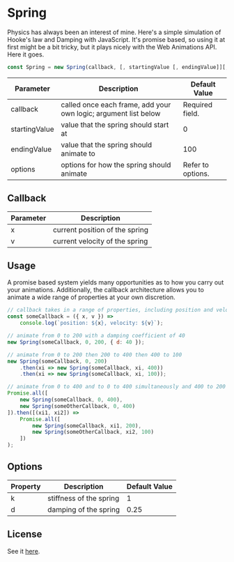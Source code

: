 # Spring

Physics has always been an interest of mine. Here's a simple simulation of Hooke's law and Damping with JavaScript. It's promise based, so using it at first might be a bit tricky, but it plays nicely with the Web Animations API. Here it goes.

```javascript
const Spring = new Spring(callback, [, startingValue [, endingValue]][,options]);
```

| Parameter      | Description                              | Default Value     |
| ------------- | ---------------------------------------- | ----------------- |
| callback      | called once each frame, add your own logic; argument list below | Required field.   |
| startingValue | value that the spring should start at    | 0                 |
| endingValue   | value that the spring should animate to  | 100               |
| options       | options for how the spring should animate | Refer to options. |

## Callback

| Parameter | Description                    |
| -------- | ------------------------------ |
| x        | current position of the spring |
| v        | current velocity of the spring |

## Usage

A promise based system yields many opportunities as to how you carry out your animations. Additionally, the callback architecture allows you to animate a wide range of properties at your own discretion.

```javascript
// callback takes in a range of properties, including position and velocity
const someCallback = ({ x, v }) =>
    console.log(`position: ${x}, velocity: ${v}`);

// animate from 0 to 200 with a damping coefficient of 40
new Spring(someCallback, 0, 200, { d: 40 });

// animate from 0 to 200 then 200 to 400 then 400 to 100
new Spring(someCallback, 0, 200)
    .then(xi => new Spring(someCallback, xi, 400))
    .then(xi => new Spring(someCallback, xi, 100));

// animate from 0 to 400 and to 0 to 400 simultaneously and 400 to 200 and 400 to 100 simultaneously
Promise.all([
    new Spring(someCallback, 0, 400),
    new Spring(someOtherCallback, 0, 400)
]).then([(xi1, xi2]) => 
    Promise.all([
        new Spring(someCallback, xi1, 200),
        new Spring(someOtherCallback, xi2, 100)
    ])
);
```

## Options

| Property | Description             | Default Value |
| -------- | ----------------------- | ------------- |
| k        | stiffness of the spring | 1             |
| d        | damping of the spring   | 0.25          |

## License

See it [here](http://github.com/samolaogun/spring/blob/master/LICENSE).